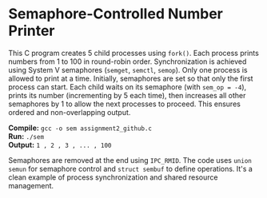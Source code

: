 # Semaphore-Controlled Number Printer

This C program creates 5 child processes using `fork()`. Each process prints numbers from 1 to 100 in round-robin order. Synchronization is achieved using System V semaphores (`semget`, `semctl`, `semop`). Only one process is allowed to print at a time. Initially, semaphores are set so that only the first process can start. Each child waits on its semaphore (with `sem_op = -4`), prints its number (incrementing by 5 each time), then increases all other semaphores by 1 to allow the next processes to proceed. This ensures ordered and non-overlapping output.

**Compile:** `gcc -o sem assignment2_github.c`  
**Run:** `./sem`  
**Output:** `1 , 2 , 3 , ... , 100`

Semaphores are removed at the end using `IPC_RMID`. The code uses `union semun` for semaphore control and `struct sembuf` to define operations. It's a clean example of process synchronization and shared resource management.
